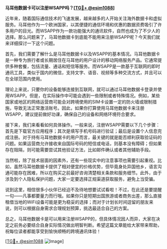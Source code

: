 **马耳他数据卡可以注册WSAPP吗？[[TG💪+ @esim1088](https://t.me/s/esim1088)]**

近年来，随着国际通信技术的飞速发展，越来越多的人开始关注海外数据卡和虚拟服务。马耳他作为一个欧洲国家，以其便捷的通信环境和优惠的数据资费吸引了许多用户的目光。而WSAPP作为一款功能强大的通讯软件，自然也成为了不少人的选择。那么问题来了，马耳他数据卡到底能不能用来注册WSAPP呢？今天我们就来详细探讨一下这个问题。

首先，我们需要了解什么是马耳他数据卡以及WSAPP的基本情况。马耳他数据卡是一种专为旅行者或长期居住在马耳他的用户设计的移动网络服务产品。它通常提供多种套餐，包括流量、通话和短信等服务。而WSAPP是一款基于互联网的即时通讯工具，类似于国内的微信，支持文字、语音、视频等多种交流方式，并且可以在全球范围内使用。

理论上来说，只要你的设备能够连接到互联网，就可以通过马耳他数据卡登录并使用WSAPP。但是，在实际操作中可能会遇到一些限制或者特殊情况。例如，某些国家或地区的网络运营商可能会对跨境使用的SIM卡设置一定的防火墙或限制措施，导致无法正常激活账号。因此，如果你打算使用马耳他数据卡来注册WSAPP，建议提前做好功课，确保自己的设备和网络环境符合要求。

接下来，我们来看看如何具体操作。一般来说，注册WSAPP需要以下几个步骤：首先是下载官方应用程序；其次是填写手机号码进行验证；最后是设置个人信息完成注册。对于持有马耳他数据卡的用户而言，最关键的就是能否顺利获取验证码的问题。如果运营商允许接收来自国际号码的短信或电话，则基本没有障碍；但如果存在阻隔，则可能需要尝试其他验证方法，比如邮件确认或者其他辅助手段。

当然啦，除了技术层面的因素外，还有一些现实中的注意事项也需要引起重视。比如，虽然马耳他数据卡提供了相对便宜的价格优势，但毕竟身处异国他乡，语言沟通可能存在困难，所以在购买之前最好咨询清楚相关条款和服务细节。此外，由于涉及到个人隐私保护问题，大家一定要选择正规渠道获取服务，避免上当受骗。

说到这里，相信很多小伙伴已经迫不及待地想要试试看啦！不过，在此还是要提醒一句——凡事都要量力而行哦。如果你只是短期出国旅游或者商务出差，那么直接租借当地的WiFi设备可能是更为稳妥的选择；而对于计划长时间逗留的朋友来说，则可以根据自身需求合理规划预算，挑选最适合自己的方案。

总之，马耳他数据卡是可以用来注册WSAPP的，但具体情况因人而异，大家在决定之前务必要结合自身实际情况做出明智判断。希望这篇文章能给大家带来帮助，祝每位读者都能享受到愉快顺畅的跨境通讯体验！

[[TG💪+ @esim1088](https://t.me/s/esim1088) ![Image](https://i.postimg.cc/4NQfJmqS/Snipaste-2025-05-13-00-14-12.png)]
